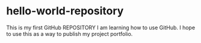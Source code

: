 # hello-world-repository
This is my first GitHub REPOSITORY
I am learning how to use GitHub.  I hope to use this as a way to publish my project portfolio.
